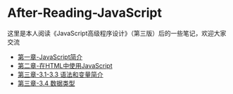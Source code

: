 # After-Reading-JavaScript
这里是本人阅读《JavaScript高级程序设计》（第三版）后的一些笔记，欢迎大家交流
* [第一章-JavaScript简介](https://github.com/TanYJie/After-Reading-JavaScript/blob/master/在HTML中使用JavaScript%E7%AC%AC%E4%B8%80%E7%AB%A0-JavaScript%E7%AE%80%E4%BB%8B.md)
* [第二章-在HTML中使用JavaScript](https://github.com/TanYJie/After-Reading-JavaScript/blob/master/第2章-在HTML中使用JavaScript.md)
* [第三章-3.1-3.3 语法和变量简介](https://github.com/TanYJie/After-Reading-JavaScript/blob/master/%E7%AC%AC%E4%B8%89%E7%AB%A0-3.1-3.3%20%E8%AF%AD%E6%B3%95%E5%92%8C%E5%8F%98%E9%87%8F%E7%AE%80%E4%BB%8B.md)
* [第三章-3.4 数据类型](https://github.com/TanYJie/After-Reading-JavaScript/blob/master/%E7%AC%AC%E4%B8%89%E7%AB%A0-3.4.1%20%E6%95%B0%E6%8D%AE%E7%B1%BB%E5%9E%8B%E7%AE%80%E4%BB%8B.md)


